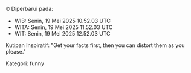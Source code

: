⏰ Diperbarui pada:
- WIB: Senin, 19 Mei 2025 10.52.03 UTC
- WITA: Senin, 19 Mei 2025 11.52.03 UTC
- WIT: Senin, 19 Mei 2025 12.52.03 UTC

Kutipan Inspiratif:
"Get your facts first, then you can distort them as you please."


Kategori: funny

